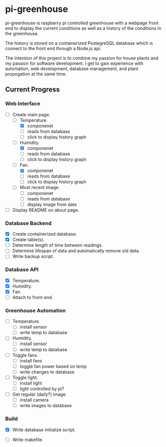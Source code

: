 
# pi-greenhouse

pi-greenhouse is raspberry pi controlled greenhouse with a webpage front end to display the current conditions as well as a history of the conditions in the greenhouse. 

The history is stored on a containerized PostegreSQL database which is connect to the front end through a Node.js api.

The intention of this project is to combine my passion for house plants and my passion for software development. I get to gain experience with automation, web development, database management, and plant propogation at the same time.

## Current Progress

### Web Interface
- [ ] Create main page.
  - [ ] Temperature.
    - [x] componenet
    - [ ] reads from database
    - [ ] click to display history graph
  - [ ] Humidity.
    - [x] componenet
    - [ ] reads from database
    - [ ] click to display history graph
  - [ ] Fan.
    - [x] componenet
    - [ ] reads from database
    - [ ] click to display history graph
  - [ ] Most recent image.
    - [ ] componenet
    - [ ] reads from database
    - [ ] display image from date
- [ ] Display README on about page.

### Database Backend
- [x] Create containerized database.
- [x] Create table(s).
- [ ] Determine length of time between readings.
- [ ] Determine lifespan of data and automatically remove old data.
- [ ] Write backup script.

### Database API
- [x] Temperature.
- [x] Humidity.
- [x] Fan.
- [ ] Attach to front-end.

### Greenhouse Automation
- [ ] Temperature.
  - [ ] install sensor
  - [ ] write temp to database
- [ ] Humidity.
  - [ ] install sensor
  - [ ] write temp to database
- [ ] Toggle fans.
  - [ ] install fans
  - [ ] toggle fan power based on temp
  - [ ] write changes to database
- [ ] Toggle light.
  - [ ] install light
  - [ ] light controlled by pi?
- [ ] Get regular (daily?) image.
  - [ ] install camera
  - [ ] write images to database

### Build
- [x] Write database initialize script.
- [ ] Write makefile.

